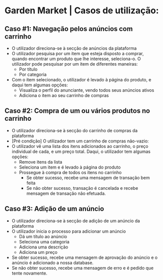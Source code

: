 # **Garden Market | Casos de utilização:**


## Caso #1: Navegação pelos anúncios com carrinho

-   O utilizador direciona-se à secção de anúncios da plataforma
-   O utilizador pesquisa por um item que esteja disposto a comprar, quando encontrar um produto que lhe interesse, seleciona-o. O utilizador pode pesquisar por um item de diferentes maneiras:
	- Por título
	- Por categoria
- Com o item selecionado, o utilizador é levado à página do produto, e daqui tem algumas opções:
	- Visualiza o perfil do anunciante, vendo todos seus anúncios ativos
	- Adiciona o item ao seu carrinho de compras

## Caso #2: **Compra de um ou vários produtos no carrinho**

-   O utilizador direciona-se à secção do carrinho de compras da plataforma
-   [Pré condição] O utilizador tem um carrinho de compras não-vazio:
-   O utilizador vê uma lista dos itens adicionados ao carrinho, o preço individual de cada, e um preço total. Daqui, o utilizador tem algumas opções:
	-   Remove itens da lista
    -   Seleciona um item e é levado à página do produto
    -   Prossegue à compra de todos os itens no carrinho
		-   Se obter sucesso, recebe uma mensagem de transação bem feita
		-   Se não obter sucesso, transação é cancelada e recebe mensagem de transação não efetuada.

## Caso #3: **Adição de um anúncio**

-   O utilizador direciona-se à secção de adição de um anúncio da plataforma
-   O utilizador inicia o processo para adicionar um anúncio
    -   Dá um título ao anúncio
    -   Seleciona uma categoria
    -   Adiciona uma descrição
    -   Adiciona um preço
-   Se obter sucesso, recebe uma mensagem de aprovação do anúncio e o anúncio é adicionado a nossa database.
-   Se não obter sucesso, recebe uma mensagem de erro e é pedido que tente novamente.
